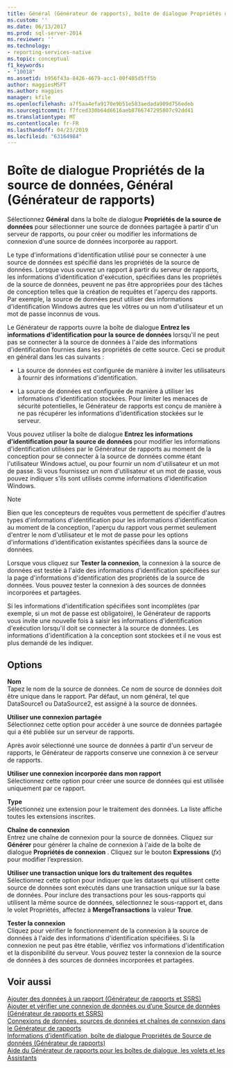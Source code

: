 ```yaml
---
title: Général (Générateur de rapports), boîte de dialogue Propriétés de Source de données | Microsoft Docs
ms.custom: ''
ms.date: 06/13/2017
ms.prod: sql-server-2014
ms.reviewer: ''
ms.technology:
- reporting-services-native
ms.topic: conceptual
f1_keywords:
- "10018"
ms.assetid: b956f43a-8426-4679-acc1-00f405d5ff5b
author: maggiesMSFT
ms.author: maggies
manager: kfile
ms.openlocfilehash: a7f5aa4efa9170e9b51e583aedada909d756edeb
ms.sourcegitcommit: f7fced330b64d6616aeb8766747295807c92dd41
ms.translationtype: MT
ms.contentlocale: fr-FR
ms.lasthandoff: 04/23/2019
ms.locfileid: "63164984"
---
```

# <a name="data-source-properties-dialog-box-general-report-builder"></a>Boîte de dialogue Propriétés de la source de données, Général (Générateur de rapports)
  Sélectionnez **Général** dans la boîte de dialogue **Propriétés de la source de données** pour sélectionner une source de données partagée à partir d'un serveur de rapports, ou pour créer ou modifier les informations de connexion d'une source de données incorporée au rapport.  
  
 Le type d'informations d'identification utilisé pour se connecter à une source de données est spécifié dans les propriétés de la source de données. Lorsque vous ouvrez un rapport à partir du serveur de rapports, les informations d'identification d'exécution, spécifiées dans les propriétés de la source de données, peuvent ne pas être appropriées pour des tâches de conception telles que la création de requêtes et l'aperçu des rapports. Par exemple, la source de données peut utiliser des informations d'identification Windows autres que les vôtres ou un nom d'utilisateur et un mot de passe inconnus de vous.  
  
 Le Générateur de rapports ouvre la boîte de dialogue **Entrez les informations d'identification pour la source de données** lorsqu'il ne peut pas se connecter à la source de données à l'aide des informations d'identification fournies dans les propriétés de cette source. Ceci se produit en général dans les cas suivants :  
  
-   La source de données est configurée de manière à inviter les utilisateurs à fournir des informations d'identification.  
  
-   La source de données est configurée de manière à utiliser les informations d'identification stockées.  Pour limiter les menaces de sécurité potentielles, le Générateur de rapports est conçu de manière à ne pas récupérer les informations d'identification stockées sur le serveur.  
  
 Vous pouvez utiliser la boîte de dialogue **Entrez les informations d'identification pour la source de données** pour modifier les informations d'identification utilisées par le Générateur de rapports au moment de la conception pour se connecter à la source de données comme étant l'utilisateur Windows actuel, ou pour fournir un nom d'utilisateur et un mot de passe. Si vous fournissez un nom d'utilisateur et un mot de passe, vous pouvez indiquer s'ils sont utilisés comme informations d'identification Windows.  
  
> [!NOTE]  
>  Bien que les concepteurs de requêtes vous permettent de spécifier d'autres types d'informations d'identification pour les informations d'identification au moment de la conception, l'aperçu du rapport vous permet seulement d'entrer le nom d'utilisateur et le mot de passe pour les options d'informations d'identification existantes spécifiées dans la source de données.  
  
 Lorsque vous cliquez sur **Tester la connexion**, la connexion à la source de données est testée à l'aide des informations d'identification spécifiées sur la page d'informations d'identification des propriétés de la source de données. Vous pouvez tester la connexion à des sources de données incorporées et partagées.  
  
 Si les informations d'identification spécifiées sont incomplètes (par exemple, si un mot de passe est obligatoire), le Générateur de rapports vous invite une nouvelle fois à saisir les informations d'identification d'exécution lorsqu'il doit se connecter à la source de données. Les informations d'identification à la conception sont stockées et il ne vous est plus demandé de les indiquer.  
  
## <a name="options"></a>Options  
 **Nom**  
 Tapez le nom de la source de données. Ce nom de source de données doit être unique dans le rapport. Par défaut, un nom général, tel que DataSource1 ou DataSource2, est assigné à la source de données.  
  
 **Utiliser une connexion partagée**  
 Sélectionnez cette option pour accéder à une source de données partagée qui a été publiée sur un serveur de rapports.  
  
 Après avoir sélectionné une source de données à partir d'un serveur de rapports, le Générateur de rapports conserve une connexion à ce serveur de rapports.  
  
 **Utiliser une connexion incorporée dans mon rapport**  
 Sélectionnez cette option pour créer une source de données qui est utilisée uniquement par ce rapport.  
  
 **Type**  
 Sélectionnez une extension pour le traitement des données. La liste affiche toutes les extensions inscrites.  
  
 **Chaîne de connexion**  
 Entrez une chaîne de connexion pour la source de données. Cliquez sur **Générer** pour générer la chaîne de connexion à l'aide de la boîte de dialogue **Propriétés de connexion** . Cliquez sur le bouton **Expressions** (*fx*) pour modifier l’expression.  
  
 **Utiliser une transaction unique lors du traitement des requêtes**  
 Sélectionnez cette option pour indiquer que les datasets qui utilisent cette source de données sont exécutés dans une transaction unique sur la base de données. Pour inclure des transactions pour les sous-rapports qui utilisent la même source de données, sélectionnez le sous-rapport et, dans le volet Propriétés, affectez à **MergeTransactions** la valeur **True**.  
  
 **Tester la connexion**  
 Cliquez pour vérifier le fonctionnement de la connexion à la source de données à l'aide des informations d'identification spécifiées. Si la connexion ne peut pas être établie, vérifiez vos informations d'identification et la disponibilité du serveur. Vous pouvez tester la connexion de la source de données à des sources de données incorporées et partagées.  
  
## <a name="see-also"></a>Voir aussi  
 [Ajouter des données à un rapport &#40;Générateur de rapports et SSRS&#41;](report-data/report-datasets-ssrs.md)   
 [Ajouter et vérifier une connexion de données ou d’une Source de données &#40;Générateur de rapports et SSRS&#41;](report-data/add-and-verify-a-data-connection-report-builder-and-ssrs.md)   
 [Connexions de données, sources de données et chaînes de connexion dans le Générateur de rapports](../../2014/reporting-services/data-connections-data-sources-and-connection-strings-in-report-builder.md)   
 [Informations d’identification, boîte de dialogue Propriétés de Source de données &#40;Générateur de rapports&#41;](../../2014/reporting-services/data-source-properties-dialog-box-credentials-report-builder.md)   
 [Aide du Générateur de rapports pour les boîtes de dialogue, les volets et les Assistants](../../2014/reporting-services/report-builder-help-for-dialog-boxes-panes-and-wizards.md)  
  
  
